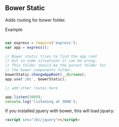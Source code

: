 Bower Static
------------

Adds routing for bower folder.

Example

```js

var express = require('express');
var app = express();

// Bower static tries to find the app root
// but in some situations it can be wrong.
// This folder should be the parent folder for
// the bower_components folder.
bowerStatic.changeAppRoot(__dirname);
app.use('/bc', bowerStatic);

// add other routes here

app.listen(3000);
console.log('listening at 3000');

```

If you installed jquery with bower, this
will load jquery:
 ```html
 <script src="/bc/jquery"></script>
```